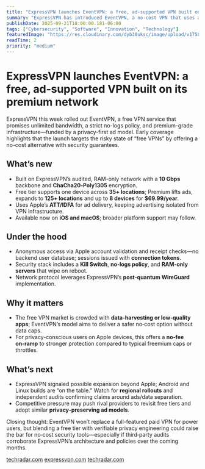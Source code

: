 ```yaml
---
title: "ExpressVPN launches EventVPN: a free, ad‑supported VPN built on its premium network"
summary: "ExpressVPN has introduced EventVPN, a no-cost VPN that uses a privacy-first advertising model and runs on the company’s audited, RAM-only infrastructure, with an optional $69.99/year premium tier."
publishDate: 2025-09-21T18:00:00.181-06:00
tags: ["Cybersecurity", "Software", "Innovation", "Technology"]
featuredImage: "https://res.cloudinary.com/dyb30uksc/image/upload/v1758499615/k9oxbql2dm2atydurc05.jpg"
readTime: 2
priority: "medium"
---
```


# ExpressVPN launches EventVPN: a free, ad‑supported VPN built on its premium network

ExpressVPN this week rolled out EventVPN, a free VPN service that promises unlimited bandwidth, a strict no-logs policy, and premium-grade infrastructure—funded by a privacy-first ad model. Early coverage highlights that the launch targets the risky state of “free VPNs” by offering a no-cost alternative with security guarantees. 

## What’s new
- Built on ExpressVPN’s audited, RAM-only network with a **10 Gbps** backbone and **ChaCha20‑Poly1305** encryption.   
- Free tier supports one device across **35+ locations**; Premium lifts ads, expands to **125+ locations** and up to **8 devices** for **$69.99/year**.   
- Uses Apple’s **ATT/IDFA** for ad delivery, keeping advertising isolated from VPN infrastructure.   
- Available now on **iOS and macOS**; broader platform support may follow. 

## Under the hood
- Anonymous access via Apple account validation and receipt checks—no backend user database; sessions issued with **connection tokens**.   
- Security stack includes a **Kill Switch**, **no‑logs policy**, and **RAM‑only servers** that wipe on reboot.   
- Network protocol leverages ExpressVPN’s **post‑quantum WireGuard** implementation. 

## Why it matters
- The free VPN market is crowded with **data‑harvesting or low‑quality apps**; EventVPN’s model aims to deliver a safer no‑cost option without data caps.   
- For privacy-conscious users on Apple devices, this offers a **no‑fee on‑ramp** to stronger protection compared to typical freemium caps or throttles. 

## What’s next
- ExpressVPN signaled possible expansion beyond Apple; Android and Linux builds are “on the table.” Watch for **regional rollouts** and independent audits confirming claims around ads/data separation.   
- Competitive pressure may push rival providers to revisit free tiers and adopt similar **privacy‑preserving ad models**. 

Closing thought: EventVPN won’t replace a full-featured paid VPN for power users, but blending a free tier with verifiable privacy engineering could raise the bar for no‑cost security tools—especially if third‑party audits corroborate ExpressVPN’s architecture and policies over the coming months.

<div class="sources">

  [techradar.com](https://www.techradar.com/vpn/vpn-services/expressvpn-launches-free-vpn-service-to-combat-the-dangers-of-low-quality-freebies) [expressvpn.com](https://www.expressvpn.com/blog/expressvpn-eventvpn-free-privacy-vpn) [techradar.com](https://www.techradar.com/vpn/vpn-services/eventvpn-can-a-privacy-first-ad-model-be-the-antidote-to-low-quality-free-vpns)

</div>